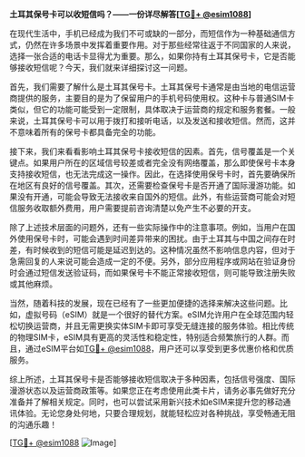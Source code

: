 **土耳其保号卡可以收短信吗？——一份详尽解答[[TG💪+ @esim1088](https://t.me/s/esim1088)]**

在现代生活中，手机已经成为我们不可或缺的一部分，而短信作为一种基础通信方式，仍然在许多场景中发挥着重要作用。对于那些经常往返于不同国家的人来说，选择一张合适的电话卡显得尤为重要。那么，如果你持有土耳其保号卡，它是否能够接收短信呢？今天，我们就来详细探讨这一问题。

首先，我们需要了解什么是土耳其保号卡。土耳其保号卡通常是由当地的电信运营商提供的服务，主要目的是为了保留用户的手机号码使用权。这种卡与普通SIM卡类似，但它的功能可能受到一定限制，具体取决于运营商的规定和服务套餐。一般来说，土耳其保号卡可以用于拨打和接听电话，以及发送和接收短信。然而，这并不意味着所有的保号卡都具备完全的功能。

接下来，我们来看看影响土耳其保号卡接收短信的因素。首先，信号覆盖是一个关键点。如果用户所在的区域信号较差或者完全没有网络覆盖，那么即使保号卡本身支持接收短信，也无法完成这一操作。因此，在选择使用保号卡时，首先要确保所在地区有良好的信号覆盖。其次，还需要检查保号卡是否开通了国际漫游功能。如果没有开通，可能会导致无法接收来自国外的短信。此外，有些运营商可能会对短信服务收取额外费用，用户需要提前咨询清楚以免产生不必要的开支。

除了上述技术层面的问题外，还有一些实际操作中的注意事项。例如，当用户在国外使用保号卡时，可能会遇到时间差异带来的困扰。由于土耳其与中国之间存在时差，有时候收到的短信可能是延迟到达的。这种情况虽然不影响信息内容，但对于急需回复的人来说可能会造成一定的不便。另外，部分应用程序或网站在验证身份时会通过短信发送验证码，而如果保号卡不能正常接收短信，则可能导致注册失败或其他麻烦。

当然，随着科技的发展，现在已经有了一些更加便捷的选择来解决这些问题。比如，虚拟号码（eSIM）就是一个很好的替代方案。eSIM允许用户在全球范围内轻松切换运营商，并且无需更换实体SIM卡即可享受无缝连接的服务体验。相比传统的物理SIM卡，eSIM具有更高的灵活性和稳定性，特别适合频繁旅行的人群。而且，通过eSIM平台如[TG💪+ @esim1088](https://t.me/s/esim1088)，用户还可以享受到更多优惠价格和优质服务。

综上所述，土耳其保号卡是否能够接收短信取决于多种因素，包括信号强度、国际漫游状态以及运营商政策等。如果您正在考虑使用此类卡片，请务必事先做好充分准备并了解相关规定。同时，也可以尝试采用新兴技术如eSIM来提升您的移动通讯体验。无论您身处何地，只要合理规划，就能轻松应对各种挑战，享受畅通无阻的沟通乐趣！

[[TG💪+ @esim1088](https://t.me/s/esim1088) ![Image](https://i.postimg.cc/4NQfJmqS/Snipaste-2025-05-13-00-14-12.png)]